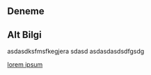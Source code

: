 ## Deneme

## Alt Bilgi
asdasdksfmsfkegjera
sdasd
asdasdasdsdfgsdg

[lorem ipsum](http://google.com)